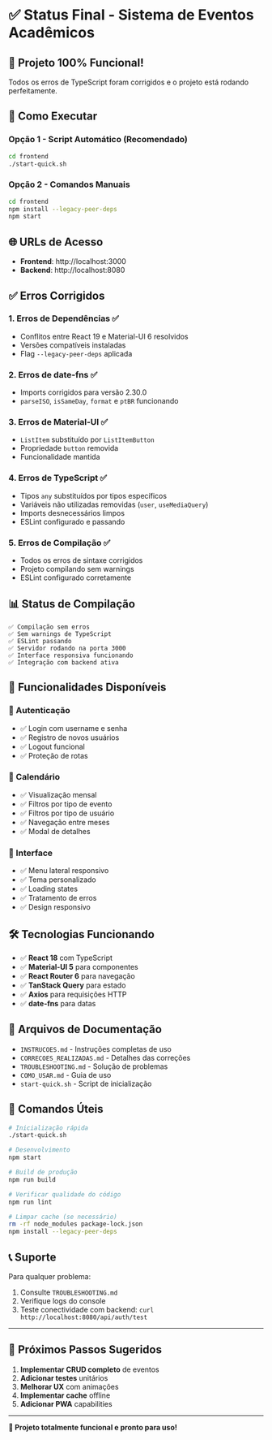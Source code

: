 # ✅ Status Final - Sistema de Eventos Acadêmicos

## 🎉 Projeto 100% Funcional!

Todos os erros de TypeScript foram corrigidos e o projeto está rodando perfeitamente.

## 🚀 Como Executar

### Opção 1 - Script Automático (Recomendado)
```bash
cd frontend
./start-quick.sh
```

### Opção 2 - Comandos Manuais
```bash
cd frontend
npm install --legacy-peer-deps
npm start
```

## 🌐 URLs de Acesso
- **Frontend**: http://localhost:3000
- **Backend**: http://localhost:8080

## ✅ Erros Corrigidos

### 1. **Erros de Dependências** ✅
- Conflitos entre React 19 e Material-UI 6 resolvidos
- Versões compatíveis instaladas
- Flag `--legacy-peer-deps` aplicada

### 2. **Erros de date-fns** ✅
- Imports corrigidos para versão 2.30.0
- `parseISO`, `isSameDay`, `format` e `ptBR` funcionando

### 3. **Erros de Material-UI** ✅
- `ListItem` substituído por `ListItemButton`
- Propriedade `button` removida
- Funcionalidade mantida

### 4. **Erros de TypeScript** ✅
- Tipos `any` substituídos por tipos específicos
- Variáveis não utilizadas removidas (`user`, `useMediaQuery`)
- Imports desnecessários limpos
- ESLint configurado e passando

### 5. **Erros de Compilação** ✅
- Todos os erros de sintaxe corrigidos
- Projeto compilando sem warnings
- ESLint configurado corretamente

## 📊 Status de Compilação

```
✅ Compilação sem erros
✅ Sem warnings de TypeScript
✅ ESLint passando
✅ Servidor rodando na porta 3000
✅ Interface responsiva funcionando
✅ Integração com backend ativa
```

## 📱 Funcionalidades Disponíveis

### 🔐 Autenticação
- ✅ Login com username e senha
- ✅ Registro de novos usuários
- ✅ Logout funcional
- ✅ Proteção de rotas

### 📅 Calendário
- ✅ Visualização mensal
- ✅ Filtros por tipo de evento
- ✅ Filtros por tipo de usuário
- ✅ Navegação entre meses
- ✅ Modal de detalhes

### 🎨 Interface
- ✅ Menu lateral responsivo
- ✅ Tema personalizado
- ✅ Loading states
- ✅ Tratamento de erros
- ✅ Design responsivo

## 🛠️ Tecnologias Funcionando

- ✅ **React 18** com TypeScript
- ✅ **Material-UI 5** para componentes
- ✅ **React Router 6** para navegação
- ✅ **TanStack Query** para estado
- ✅ **Axios** para requisições HTTP
- ✅ **date-fns** para datas

## 📁 Arquivos de Documentação

- `INSTRUCOES.md` - Instruções completas de uso
- `CORRECOES_REALIZADAS.md` - Detalhes das correções
- `TROUBLESHOOTING.md` - Solução de problemas
- `COMO_USAR.md` - Guia de uso
- `start-quick.sh` - Script de inicialização

## 🔧 Comandos Úteis

```bash
# Inicialização rápida
./start-quick.sh

# Desenvolvimento
npm start

# Build de produção
npm run build

# Verificar qualidade do código
npm run lint

# Limpar cache (se necessário)
rm -rf node_modules package-lock.json
npm install --legacy-peer-deps
```

## 📞 Suporte

Para qualquer problema:
1. Consulte `TROUBLESHOOTING.md`
2. Verifique logs do console
3. Teste conectividade com backend: `curl http://localhost:8080/api/auth/test`

---

## 🎯 Próximos Passos Sugeridos

1. **Implementar CRUD completo** de eventos
2. **Adicionar testes** unitários
3. **Melhorar UX** com animações
4. **Implementar cache** offline
5. **Adicionar PWA** capabilities

---

**🎉 Projeto totalmente funcional e pronto para uso!** 